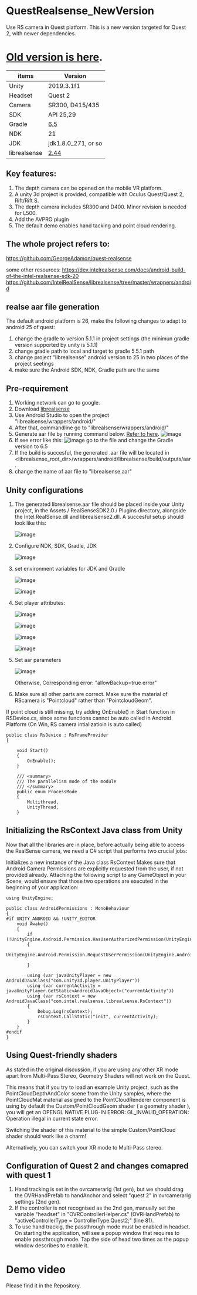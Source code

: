 # QuestRealsense_NewVersion
 Use RS camera in Quest platform.
 This is a new version targeted for Quest 2, with newer dependencies. 
 
# [Old version is here](https://github.com/zhlnpu/QuestRealsense/tree/Quest_Gen_1).

|items| Version|
|--|--|
| Unity| 2019.3.1f1
|Headset| Quest 2
| Camera |SR300, D415/435
|SDK | API 25,29
|Gradle| [6.5 ](https\://services.gradle.org/distributions/gradle-6.5-all.zip) |
|NDK| 21|
| JDK| jdk1.8.0_271, or so|
|librealsense| [2.44](https://github.com/IntelRealSense/librealsense/tree/v2.44.0)|


## Key features:
1. The depth camera can be opened on the mobile VR platform.
2. A unity 3d project is provided, compatible with Oculus Quest/Quest 2, Rift/Rift S.
3. The depth camera includes SR300 and D400. Minor revision is needed for L500.
4. Add the AVPRO plugin
5. The default demo enables hand tacking and point cloud rendering.


## The whole project refers to:
https://github.com/GeorgeAdamon/quest-realsense

some other resources:
https://dev.intelrealsense.com/docs/android-build-of-the-intel-realsense-sdk-20
https://github.com/IntelRealSense/librealsense/tree/master/wrappers/android

## realse aar file generation
The default android platform is 26, make the following changes to adapt to android 25 of quest:
1. change the gradle to version 5.1.1 in project settings (the minimun gradle version supported by unity is 5.1.1)
2. change gradle path to local and target to gradle 5.5.1 path
3. change project "librealsense" android version to 25 in two places of the project seetings
4. make sure the Android SDK, NDK, Gradle path are the same


## Pre-requirement
1. Working network can go to google.
2. Download [librealsense](https://github.com/IntelRealSense/librealsense)
3. Use Android Studio to open the project "librealsense/wrappers/android/"
4. After that, commandline go to "librealsense/wrappers/android/"
5. Generate aar file by running command below. [Refer to here](https://github.com/GeorgeAdamon/quest-realsense#step-2-building-the-librealsenseaar-android-library).
![image](https://user-images.githubusercontent.com/55628470/113701046-32a3e100-970a-11eb-9878-8508cf9767a8.png)
5. If see error like this:
![image](https://user-images.githubusercontent.com/55628470/113701220-726ac880-970a-11eb-9461-aecdc0d7b8d0.png)
go to the file and change the Gradle version to 6.5
6. If the build is succesful, the generated .aar file will be located in <librealsense_root_dir>/wrappers/android/librealsense/build/outputs/aar.
7. change the name of aar file to "librealsense.aar"

## Unity configurations
1. The generated librealsense.aar file should be placed inside your Unity project, in the Assets / RealSenseSDK2.0 / Plugins directory, alongside the Intel.RealSense.dll and librealsense2.dll. A succesful setup should look like this:

    ![image](https://user-images.githubusercontent.com/55628470/113701491-ce355180-970a-11eb-889f-2b8f0a2f14f9.png)

2. Configure NDK, SDK, Gradle, JDK

    ![image](https://user-images.githubusercontent.com/55628470/113700583-97ab0700-9709-11eb-97e0-f0b03c6ff0a4.png)

3. set environment variables for JDK and Gradle

    ![image](https://user-images.githubusercontent.com/55628470/113701845-41d75e80-970b-11eb-941f-e325b5b45095.png)

    ![image](https://user-images.githubusercontent.com/55628470/113701756-2704ea00-970b-11eb-887b-67195ab8deaf.png)

4. Set player attributes:

    ![image](https://user-images.githubusercontent.com/55628470/113701959-71866680-970b-11eb-991b-1251d26ed1e4.png)

    ![image](https://user-images.githubusercontent.com/55628470/113702310-efe30880-970b-11eb-876b-042cb07c5c21.png)

    ![image](https://user-images.githubusercontent.com/55628470/113702334-f5d8e980-970b-11eb-9a41-e4a5704ffa37.png)

    ![image](https://user-images.githubusercontent.com/55628470/113702383-025d4200-970c-11eb-9802-ef795e673608.png)

5. Set aar parameters

    ![image](https://user-images.githubusercontent.com/55628470/113702619-52d49f80-970c-11eb-841c-b23a8869b347.png)

    Otherwise, Corresponding error: "allowBackup=true error"

6. Make sure all other parts are correct. Make sure the material of RScamera is "Pointcloud" rather than "PointcloudGeom".

If point cloud is still missing, try adding OnEnable() in Start function in RSDevice.cs, since some functions cannot be auto called in Android Platform (On Win, RS camera intializatioin is auto called)
```
public class RsDevice : RsFrameProvider
{

    void Start()
    {
        OnEnable();
    }

    /// <summary>
    /// The parallelism mode of the module
    /// </summary>
    public enum ProcessMode
    {
        Multithread,
        UnityThread,
    }
```

## Initializing the RsContext Java class from Unity
Now that all the libraries are in place, before actually being able to access the RealSense camera, we need a C# script that performs two crucial jobs:

Initializes a new instance of the Java class RsContext
Makes sure that Android Camera Permissions are explicitly requested from the user, if not provided already.
Attaching the following script to any GameObject in your Scene, would ensure that those two operations are executed in the beginning of your application:
```
using UnityEngine;

public class AndroidPermissions : MonoBehaviour
{
#if UNITY_ANDROID && !UNITY_EDITOR
    void Awake()
    {
        if (!UnityEngine.Android.Permission.HasUserAuthorizedPermission(UnityEngine.Android.Permission.Camera))
        {
            UnityEngine.Android.Permission.RequestUserPermission(UnityEngine.Android.Permission.Camera);

        }

        using (var javaUnityPlayer = new AndroidJavaClass("com.unity3d.player.UnityPlayer"))
        using (var currentActivity = javaUnityPlayer.GetStatic<AndroidJavaObject>("currentActivity"))
        using (var rsContext = new AndroidJavaClass("com.intel.realsense.librealsense.RsContext"))
        {
            Debug.Log(rsContext);
            rsContext.CallStatic("init", currentActivity);
        }
    }
#endif
}
```

## Using Quest-friendly shaders
As stated in the original discussion, if you are using any other XR mode apart from Multi-Pass Stereo, Geometry Shaders will not work on the Quest.

This means that if you try to load an example Unity project, such as the PointCloudDepthAndColor scene from the Unity samples, where the PointCloudMat material assigned to the PointCloudRenderer component is using by default the Custom/PointCloudGeom shader ( a geometry shader ), you will get an
OPENGL NATIVE PLUG-IN ERROR: GL_INVALID_OPERATION: Operation illegal in current state error.

Switching the shader of this material to the simple Custom/PointCloud shader should work like a charm!

Alternatively, you can switch your XR mode to Multi-Pass stereo.


## Configuration of Quest 2 and changes comapred with quest 1
1. Hand tracking is set in the ovrcamerarig (1st gen), but we should drag the OVRHandPrefab to handAnchor and select "quest 2" in ovrcamerarig settings (2nd gen).
2. If the controller is not recognised as the 2nd gen, manually set the variable "headset" in "OVRControllerHelper.cs" (OVRHandPrefab) to "activeControllerType = ControllerType.Quest2;" (line 81).
3. To use hand trackig,  the passthrough mode must be enabled in headset. On starting the application, will see a popup window that requires to enable passthrough mode. Tap the side of head two times as the popup window describes to enable it.

# Demo video
Please find it in the Repository.
